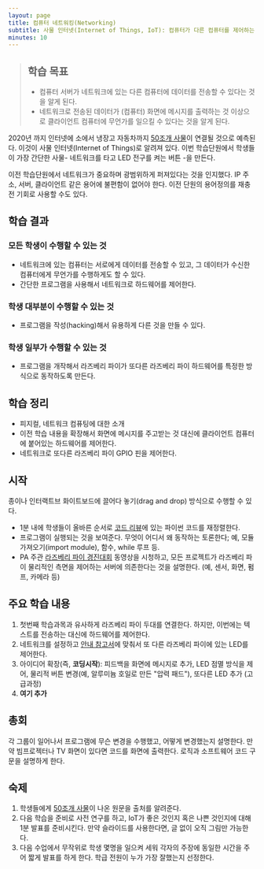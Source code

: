 ```yaml
---
layout: page
title: 컴퓨터 네트워킹(Networking)
subtitle: 사물 인터넷(Internet of Things, IoT): 컴퓨터가 다른 컴퓨터를 제어하는 방법
minutes: 10
---
```

> ## 학습 목표
>
> *   컴퓨터 서버가 네트워크에 있는 다른 컴퓨터에 데이터를 전송할 수 있다는 것을 알게 된다.
> *   네트워크로 전송된 데이터가 (컴퓨터) 화면에 메시지를 출력하는 것 이상으로 클라이언트 컴퓨터에 무언가를 일으킬 수 있다는 것을 알게 된다.

2020년 까지 인터넷에 소에서 냉장고 자동차까지 [50조개 사물](https://www.cisco.com/web/about/ac79/docs/innov/IoT_IBSG_0411FINAL.pdf)이 연결될 것으로 예측된다.
이것이 사물 인터넷(Internet of Things)로 알려져 있다.
이번 학습단원에서 학생들이 가장 간단한 사물- 네트워크를 타고 LED 전구를 켜는 버튼 -을 만든다.

이전 학습단원에서 네트워크가 중요하며 광범위하게 퍼져있다는 것을 인지했다.
IP 주소, 서버, 클라이언트 같은 용어에 불편함이 없어야 한다. 
이전 단원의 용어정의를 재충전 기회로 사용할 수도 있다. 

## 학습 결과

### 모든 학생이 수행할 수 있는 것

- 네트워크에 있는 컴퓨터는 서로에게 데이터를 전송할 수 있고, 그 데이터가 수신한 컴퓨터에게 무언가를 수행하게도 할 수 있다.  
- 간단한 프로그램을 사용해서 네트워크로 하드웨어를 제어한다.

### 학생 대부분이 수행할 수 있는 것

- 프로그램을 작성(hacking)해서 유용하게 다른 것을 만들 수 있다.  

### 학생 일부가 수행할 수 있는 것

- 프로그램을 개작해서 라즈베리 파이가 또다른 라즈베리 파이 하드웨어를 특정한 방식으로 동작하도록 만든다.

## 학습 정리

- 피지컬, 네트워크 컴퓨팅에 대한 소개  
- 이전 학습 내용을 확장해서 화면에 메시지를 주고받는 것 대신에 클라이언트 컴퓨터에 붙어있는 하드웨어를 제어한다.  
- 네트워크로 또다른 라즈베리 파이 GPIO 핀을 제어한다.

## 시작

종이나 인터랙트브 화이트보드에 끌어다 놓기(drag and drop) 방식으로 수행할 수 있다.

- 1분 내에 학생들이 올바른 순서로 [코드 리뷰]()에 있는 파이썬 코드를 재정렬한다.  
- 프로그램이 실행되는 것을 보여준다. 무엇이 어디서 왜 동작하는 토론한다; 예, 모듈 가져오기(import module), 함수, while 루프 등.  
- PA 주관 [라즈베리 파이 경진대회](https://www.youtube.com/watch?v=x_-ngDlclw0) 동영상을 시청하고,
모든 프로젝트가 라즈베리 파이 물리적인 측면을 제어하는 서버에 의존한다는 것을 설명한다. (예, 센서, 화면, 펌프, 카메라 등)

## 주요 학습 내용

1. 첫번째 학습과목과 유사하게 라즈베리 파이 두대를 연결한다. 하지만, 이번에는 텍스트를 전송하는 대신에 하드웨어를 제어한다.  
2. 네트워크를 설정하고 [안내 참고서]()에 맞춰서 또 다른 라즈베리 파이에 있는 LED를 제어한다.  
3. 아이디어 확장(즉, **코딩시작**): 피드백을 화면에 메시지로 추가, LED 점멸 방식을 제어, 물리적 버튼 변경(예, 알루미늄 호일로 만든 "압력 패드"), 또다른 LED 추가 (고급과정)  
4. **여기 추가**

## 총회

각 그룹이 일어나서 프로그램에 무슨 변경을 수행했고, 어떻게 변경했는지 설명한다.
만약 빔프로젝터나 TV 화면이 있다면 코드를 화면에 출력한다. 로직과 소프트웨어 코드 구문을 설명하게 한다.

## 숙제

1. 학생들에게 [50조개 사물](https://www.cisco.com/web/about/ac79/docs/innov/IoT_IBSG_0411FINAL.pdf)이 나온 원문을 출처를 알려준다.  
2. 다음 학습을 준비로 사전 연구를 하고, IoT가 좋은 것인지 혹은 나쁜 것인지에 대해 1분 발표를 준비시킨다.
만약 슬라이드를 사용한다면, 글 없이 오직 그림만 가능한다.  
3. 다음 수업에서 무작위로 학생 몇명을 일으켜 세워 각자의 주장에 동일한 시간을 주어 짧게 발표를 하게 한다. 
학급 전원이 누가 가장 잘했는지 선정한다.




